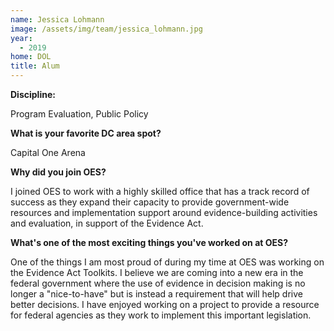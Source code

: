 ```yaml
---
name: Jessica Lohmann
image: /assets/img/team/jessica_lohmann.jpg
year:
  - 2019
home: DOL
title: Alum
---
```


**Discipline:** 

Program Evaluation, Public Policy 

**What is your favorite DC area spot?**

Capital One Arena 

**Why did you join OES?**

I joined OES to work with a highly skilled office that has a track record of success as they expand their capacity to provide government-wide resources and implementation support around evidence-building activities and evaluation, in support of the Evidence Act. 

**What's one of the most exciting things you've worked on at OES?**

One of the things I am most proud of during my time at OES was working on the Evidence Act Toolkits. I believe we are coming into a new era in the federal government where the use of evidence in decision making is no longer a "nice-to-have" but is instead a requirement that will help drive better decisions. I have enjoyed working on a project to provide a resource for federal agencies as they work to implement this important legislation.
